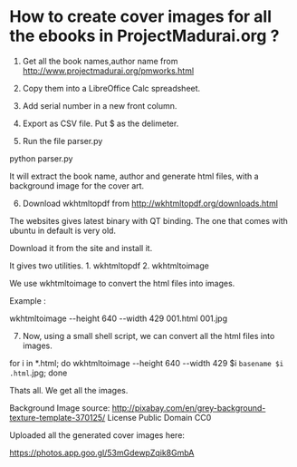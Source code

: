 How to create cover images for all the ebooks in ProjectMadurai.org ?
=====================================================================

1. Get all the book names,author name from 
http://www.projectmadurai.org/pmworks.html

2. Copy them into a LibreOffice Calc spreadsheet.

3. Add serial number in a new front column.

4. Export as CSV file. Put $ as the delimeter.

5. Run the file parser.py

python parser.py

It will extract the book name, author and generate html files, with a background image for the cover art.


6. Download wkhtmltopdf from http://wkhtmltopdf.org/downloads.html

The websites gives latest binary with QT binding.
The one that comes with ubuntu in default is very old.

Download it from the site and install it.

It gives two utilities. 1. wkhtmltopdf  2. wkhtmltoimage

We use wkhtmltoimage to convert the html files into images.


Example : 

wkhtmltoimage --height 640 --width 429  001.html 001.jpg


7. Now, using a small shell script, we can convert all the html files into images.

for i in *.html; do wkhtmltoimage --height 640 --width 429 $i `basename $i .html`.jpg; done


Thats all.
We get all the images.


Background Image source: http://pixabay.com/en/grey-background-texture-template-370125/
License     Public Domain CC0


Uploaded all the generated cover images here:

https://photos.app.goo.gl/53mGdewpZqik8GmbA
